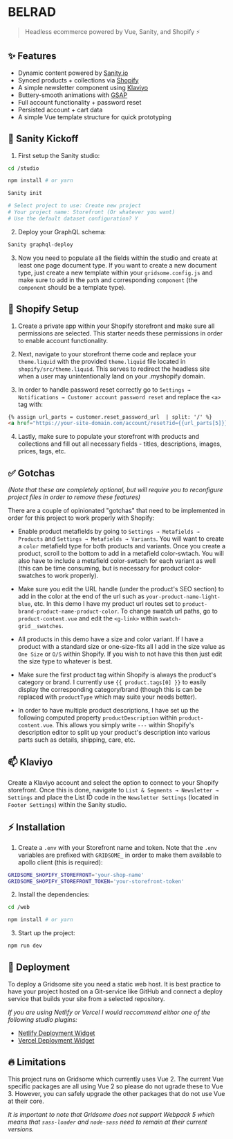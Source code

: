 # BELRAD

> Headless ecommerce powered by Vue, Sanity, and Shopify ⚡️

## ✨ Features

- Dynamic content powered by [Sanity.io](https://www.Sanity.io/)
- Synced products + collections via [Shopify](https://www.shopify.com/)
- A simple newsletter component using [Klaviyo](https://www.klaviyo.com/)
- Buttery-smooth animations with [GSAP](https://greensock.com/gsap/)
- Full account functionality + password reset
- Persisted account + cart data
- A simple Vue template structure for quick prototyping

## 🏈 Sanity Kickoff

1. First setup the Sanity studio:

```bash
cd /studio

npm install # or yarn

Sanity init

# Select project to use: Create new project
# Your project name: Storefront (Or whatever you want)
# Use the default dataset configuration? Y
```

2. Deploy your GraphQL schema:

```bash
Sanity graphql-deploy
```

3. Now you need to populate all the fields within the studio and create at least one page document type. If you want to create a new document type, just create a new template within your `gridsome.config.js` and make sure to add in the `path` and corresponding `component` (the `component` should be a template type).

## 🛒 Shopify Setup

1. Create a private app within your Shopify storefront and make sure all permissions are selected. This starter needs these permissions in order to enable account functionality.

2. Next, navigate to your storefront theme code and replace your `theme.liquid` with the provided `theme.liquid` file located in `shopify/src/theme.liquid`. This serves to redirect the headless site when a user may unintentionally land on your .myshopify domain.

3. In order to handle password reset correctly go to `Settings → Notifications → Customer account password reset` and replace the `<a>` tag with:

```html
{% assign url_parts = customer.reset_password_url  | split: '/' %}
<a href="https://your-site-domain.com/account/reset?id={{url_parts[5]}}&token={{url_parts[6]}}" class="button__text">Reset your password</a>
```

4. Lastly, make sure to populate your storefront with products and collections and fill out all necessary fields - titles, descriptions, images, prices, tags, etc.

## ✅ Gotchas

*(Note that these are completely optional, but will require you to reconfigure project files in order to remove these features)*

There are a couple of opinionated "gotchas" that need to be implemented in order for this project to work properly with Shopify:

- Enable product metafields by going to `Settings → Metafields → Products` and `Settings → Metafields → Variants`. You will want to create a `color` metafield type for both products and variants. Once you create a product, scroll to the bottom to add in a metafield color-swtach. You will also have to include a metafield color-swtach for each variant as well (this can be time consuming, but is necessary for product color-swatches to work properly).

- Make sure you edit the URL handle (under the product's SEO section) to add in the color at the end of the url such as `your-product-name-light-blue`, etc. In this demo I have my product url routes set to `product-brand-product-name-product-color`. To change swatch url paths, go to `product-content.vue` and edit the `<g-link>` within `swatch-grid__swatches`.

- All products in this demo have a size and color variant. If I have a product with a standard size or one-size-fits all I add in the size value as `One Size` or `O/S` within Shopify. If you wish to not have this then just edit the size type to whatever is best.

- Make sure the first product tag within Shopify is always the product's category or brand. I currently use `{{ product.tags[0] }}` to easily display the corresponding category/brand (though this is can be replaced with `productType` which may suite your needs better).

- In order to have multiple product descriptions, I have set up the following computed property `productDescription` within `product-content.vue`. This allows you simply write `---` within Shopify's description editor to split up your product's description into various parts such as details, shipping, care, etc.

## 📫 Klaviyo

Create a Klaviyo account and select the option to connect to your Shopify storefront. Once this is done, navigate to `List & Segments → Newsletter → Settings` and place the List ID code in the `Newsletter Settings` (located in `Footer Settings`) within the Sanity studio.

## ⚡️ Installation

1. Create a `.env` with your Storefront name and token. Note that the `.env` variables are prefixed with `GRIDSOME_` in order to make them available to apollo client (this is required):

```bash
GRIDSOME_SHOPIFY_STOREFRONT='your-shop-name'
GRIDSOME_SHOPIFY_STOREFRONT_TOKEN='your-storefront-token'
```

2. Install the dependencies:

```bash
cd /web

npm install # or yarn
```

3. Start up the project:

```bash
npm run dev
```

## 🚀 Deployment

To deploy a Gridsome site you need a static web host. It is best practice to have your project hosted on a Git-service like GitHub and connect a deploy service that builds your site from a selected repository.

*If you are using Netlify or Vercel I would reccommend eithor one of the following studio plugins:*

- [Netlify Deployment Widget](https://www.sanity.io/plugins/sanity-plugin-dashboard-widget-netlify)
- [Vercel Deployment Widget](https://www.sanity.io/plugins/vercel-dashboard-widget)

## 🔥 Limitations

This project runs on Gridsome which currently uses Vue 2. The current Vue specific packages are all using Vue 2 so please do not ugrade these to Vue 3. However, you can safely upgrade the other packages that do not use Vue at their core.

*It is important to note that Gridsome does not support Webpack 5 which means that `sass-loader` and `node-sass` need to remain at their current versions.*
